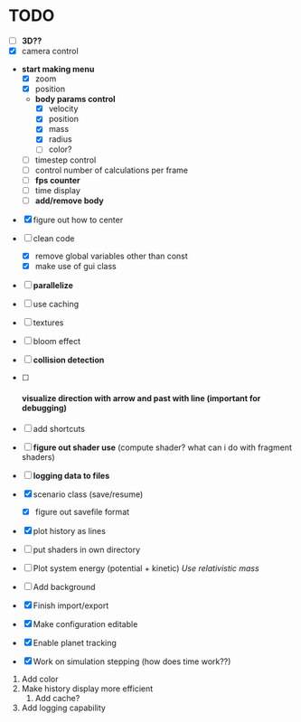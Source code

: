 # TODO
- [ ] **3D??**
- [X] camera control
- **start making menu**
    - [X] zoom
    - [X] position
    - **body params control**
      - [X] velocity
      - [X] position
      - [X] mass
      - [X] radius
      - [ ] color?
    - [ ] timestep control
    - [ ] control number of calculations per frame
    - [ ] **fps counter**
    - [ ] time display
    - [ ] **add/remove body**

- [X] figure out how to center
- [ ] clean code
  - [X] remove global variables other than const
  - [X] make use of gui class
- [ ] **parallelize**
- [ ] use caching
- [ ] textures
- [ ] bloom effect
- [ ] **collision detection**
- [ ] #### **visualize direction with arrow and past with line** (important for debugging)
- [ ] add shortcuts
- [ ] **figure out shader use** (compute shader? what can i do with fragment shaders)
- [ ] **logging data to files**
- [X] scenario class (save/resume)
  - [X] figure out savefile format
- [X] plot history as lines
- [ ] put shaders in own directory
- [ ] Plot system energy (potential + kinetic) *Use relativistic mass*
- [ ] Add background

- [X] Finish import/export
- [X] Make configuration editable
- [X] Enable planet tracking
- [X] Work on simulation stepping (how does time work??)


1. Add color
2. Make history display more efficient
   1. Add cache?
3. Add logging capability
